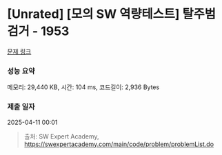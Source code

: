 # [Unrated] [모의 SW 역량테스트] 탈주범 검거 - 1953 

[문제 링크](https://swexpertacademy.com/main/code/problem/problemDetail.do?contestProbId=AV5PpLlKAQ4DFAUq) 

### 성능 요약

메모리: 29,440 KB, 시간: 104 ms, 코드길이: 2,936 Bytes

### 제출 일자

2025-04-11 00:01



> 출처: SW Expert Academy, https://swexpertacademy.com/main/code/problem/problemList.do